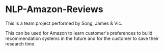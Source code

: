 # NLP-Amazon-Reviews
This is a team project performed by Song, James & Vic.

This can be used for Amazon to learn customer's preferences to build recommendation systems in the future and for the customer to save their research time.

